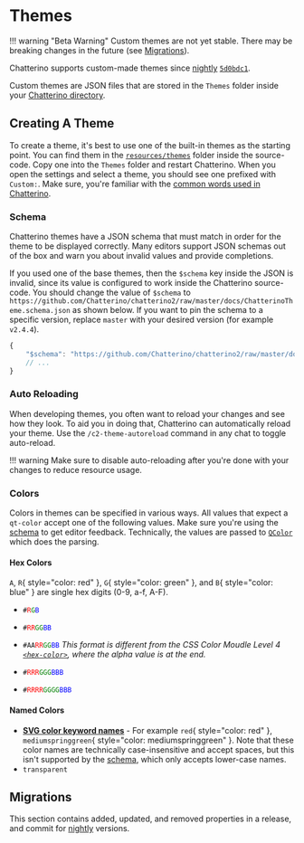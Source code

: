 # Themes

<!-- prettier-ignore -->
!!! warning "Beta Warning"
    Custom themes are not yet stable. There may be breaking changes in the future (see [Migrations](#migrations)).

Chatterino supports custom-made themes since [nightly][nightly] [`5d0bdc1`][5d0bdc1].

Custom themes are JSON files that are stored in the `Themes` folder inside your [Chatterino directory][chatterino-dir].

## Creating A Theme

To create a theme, it's best to use one of the built-in themes as the starting point.
You can find them in the [`resources/themes`][res-themes] folder inside the source-code.
Copy one into the `Themes` folder and restart Chatterino.
When you open the settings and select a theme, you should see one prefixed with `Custom:`.
Make sure, you're familiar with the [common words used in Chatterino](Glossary.md).

### Schema

Chatterino themes have a JSON schema that must match in order for the theme to be displayed correctly.
Many editors support JSON schemas out of the box and warn you about invalid values and provide completions.

If you used one of the base themes, then the `$schema` key inside the JSON is invalid, since its value is configured to work inside the Chatterino source-code. You should change the value of `$schema` to `https://github.com/Chatterino/chatterino2/raw/master/docs/ChatterinoTheme.schema.json` as shown below. If you want to pin the schema to a specific version, replace `master` with your desired version (for example `v2.4.4`).

```js
{
    "$schema": "https://github.com/Chatterino/chatterino2/raw/master/docs/ChatterinoTheme.schema.json",
    // ...
}
```

### Auto Reloading

When developing themes, you often want to reload your changes and see how they look.
To aid you in doing that, Chatterino can automatically reload your theme.
Use the `/c2-theme-autoreload` command in any chat to toggle auto-reload.

<!-- prettier-ignore -->
!!! warning
    Make sure to disable auto-reloading after you're done with your changes to reduce resource usage.

### Colors

Colors in themes can be specified in various ways.
All values that expect a `qt-color` accept one of the following values.
Make sure you're using the [schema](#schema) to get editor feedback.
Technically, the values are passed to [`QColor`](https://doc.qt.io/qt-6/qcolor.html#fromString) which does the parsing.

#### Hex Colors

`A`, `R`{ style="color: red" }, `G`{ style="color: green" }, and `B`{ style="color: blue" } are single hex digits (0-9, a-f, A-F).

-   <code>#<span style="color: red">R</span><span style="color: green">G</span><span style="color: blue">B</span></code>
-   <code>#<span style="color: red">RR</span><span style="color: green">GG</span><span style="color: blue">BB</span></code>
-   <code>#AA<span style="color: red">RR</span><span style="color: green">GG</span><span style="color: blue">BB</span></code> _This format is different from the CSS Color Moudle Level 4 [`<hex-color>`](https://developer.mozilla.org/docs/Web/CSS/hex-color), where the alpha value is at the end._

-   <code>#<span style="color: red">RRR</span><span style="color: green">GGG</span><span style="color: blue">BBB</span></code>
-   <code>#<span style="color: red">RRRR</span><span style="color: green">GGGG</span><span style="color: blue">BBB</span></code>

#### Named Colors

-   **[SVG color keyword names](https://www.w3.org/TR/SVG11/types.html#ColorKeywords)** - For example `red`{ style="color: red" }, `mediumspringgreen`{ style="color: mediumspringgreen" }. Note that these color names are technically case-insensitive and accept spaces, but this isn't supported by the [schema](#schema), which only accepts lower-case names.
-   `transparent`

## Migrations

This section contains added, updated, and removed properties in a release, and commit for [nightly] versions.

[nightly]: Help.md/#what-is-nightly-and-how-to-use-install-it
[5d0bdc1]: https://github.com/Chatterino/chatterino2/commit/5d0bdc195e42863c5176d8ba3c0ecd2409d50805
[chatterino-dir]: Settings.md/#where-is-my-chatterino-folder-located
[res-themes]: https://github.com/Chatterino/chatterino2/tree/master/resources/themes
